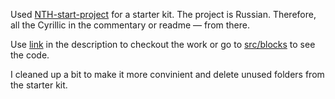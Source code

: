 Used [NTH-start-project](https://github.com/nicothin/NTH-start-project) for a starter kit. The project is Russian. Therefore, all the Cyrillic in the commentary or readme — from there.

Use [link](https://dennislypovetsky.github.io/voverc/) in the description to checkout the work or go to [src/blocks](https://github.com/DennisLypovetsky/voverc/tree/master/src/blocks) to see the code.

I cleaned up a bit to make it more convinient and delete unused folders from the starter kit.
